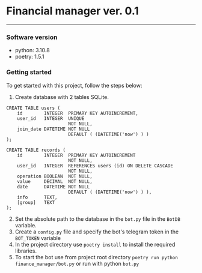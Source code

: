 # Financial manager ver. 0.1
---
### Software version
- python: 3.10.8
- poetry: 1.5.1

### Getting started
To get started with this project, follow the steps below:
1. Create database with 2 tables SQLite.
```
CREATE TABLE users (
    id        INTEGER  PRIMARY KEY AUTOINCREMENT,
    user_id   INTEGER  UNIQUE
                       NOT NULL,
    join_date DATETIME NOT NULL
                       DEFAULT ( (DATETIME('now') ) ) 
);
```
```
CREATE TABLE records (
    id        INTEGER  PRIMARY KEY AUTOINCREMENT
                       NOT NULL,
    user_id   INTEGER  REFERENCES users (id) ON DELETE CASCADE
                       NOT NULL,
    operation BOOLEAN  NOT NULL,
    value     DECIMAL  NOT NULL,
    date      DATETIME NOT NULL
                       DEFAULT ( (DATETIME('now') ) ),
    info      TEXT,
    [group]   TEXT
);
```
2. Set the absolute path to the database in the `bot.py` file in the `BotDB` variable.
3. Create a `config.py` file and specify the bot's telegram token in the `BOT_TOKEN` variable
4. In the project directory use `poetry install` to install the required libraries.
5. To start the bot use from project root directory `poetry run python finance_manager/bot.py` or run with python `bot.py`